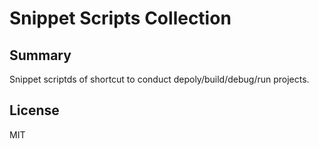 Snippet Scripts Collection
==========================

## Summary
Snippet scriptds of shortcut to conduct depoly/build/debug/run projects.

## License
MIT
